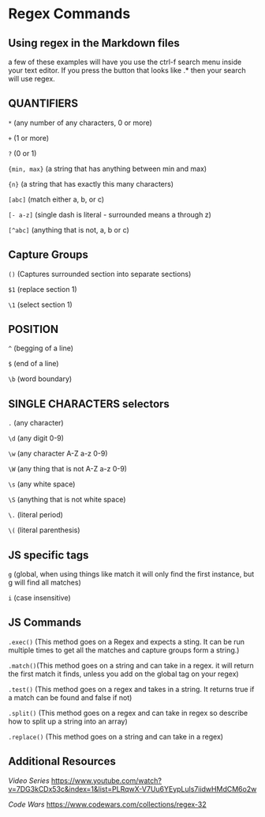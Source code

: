 # Regex Commands

## Using regex in the Markdown files

a few of these examples will have you use the ctrl-f search menu inside your text editor. If you press the button that looks like .* then your search will use regex.

## QUANTIFIERS

`*` (any number of any characters, 0 or more)

`+` (1 or more)

`?` (0 or 1)

`{min, max}` (a string that has anything between min and max)

`{n}` (a string that has exactly this many characters)

`[abc]` (match either a, b, or c)

`[- a-z]` (single dash is literal - surrounded means a through z)

`[^abc]` (anything that is not, a, b or c)

## Capture Groups

`()` (Captures surrounded section into separate sections)

`$1` (replace section 1)

`\1` (select section 1)

## POSITION

`^` (begging of a line)

`$` (end of a line)

`\b` (word boundary)

## SINGLE CHARACTERS selectors

`.` (any character)

`\d` (any digit 0-9)

`\w` (any character A-Z a-z 0-9)

`\W` (any thing that is not A-Z a-z 0-9)

`\s` (any white space)

`\S` (anything that is not white space)

`\.` (literal period)

`\(` (literal parenthesis)


## JS specific tags

`g` (global, when using things like match it will only find the first instance, but g will find all matches)

`i` (case insensitive)

## JS Commands

`.exec()` (This method goes on a Regex and expects a sting. It can be run multiple times to get all the matches and capture groups form a string.)

`.match()`(This method goes on a string and can take in a regex. it will return the first match it finds, unless you add on the global tag on your regex)

`.test()` (This method goes on a regex and takes in a string. It returns true if a match can be found and false if not)

`.split()` (This method goes on a regex and can take in regex so describe how to split up a string into an array)

`.replace()` (This method goes on a string and can take in a regex)

## Additional Resources

*Video Series*
https://www.youtube.com/watch?v=7DG3kCDx53c&index=1&list=PLRqwX-V7Uu6YEypLuls7iidwHMdCM6o2w

*Code Wars*
https://www.codewars.com/collections/regex-32